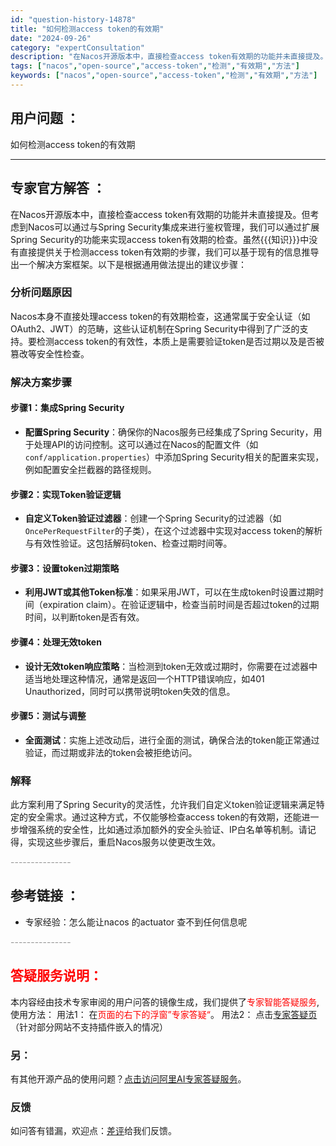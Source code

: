```yaml
---
id: "question-history-14878"
title: "如何检测access token的有效期"
date: "2024-09-26"
category: "expertConsultation"
description: "在Nacos开源版本中，直接检查access token有效期的功能并未直接提及。但考虑到Nacos可以通过与Spring Security集成来进行鉴权管理，我们可以通过扩展Spring Security的功能来实现access token有效期的检查。虽然知识中没有直接提供关于检测access "
tags: ["nacos","open-source","access-token","检测","有效期","方法"]
keywords: ["nacos","open-source","access-token","检测","有效期","方法"]
---
```


## 用户问题 ： 
 如何检测access token的有效期  

---------------
## 专家官方解答 ：

在Nacos开源版本中，直接检查access token有效期的功能并未直接提及。但考虑到Nacos可以通过与Spring Security集成来进行鉴权管理，我们可以通过扩展Spring Security的功能来实现access token有效期的检查。虽然{{{知识}}}中没有直接提供关于检测access token有效期的步骤，我们可以基于现有的信息推导出一个解决方案框架。以下是根据通用做法提出的建议步骤：

### 分析问题原因
Nacos本身不直接处理access token的有效期检查，这通常属于安全认证（如OAuth2、JWT）的范畴，这些认证机制在Spring Security中得到了广泛的支持。要检测access token的有效性，本质上是需要验证token是否过期以及是否被篡改等安全性检查。

### 解决方案步骤
#### 步骤1：集成Spring Security
- **配置Spring Security**：确保你的Nacos服务已经集成了Spring Security，用于处理API的访问控制。这可以通过在Nacos的配置文件（如`conf/application.properties`）中添加Spring Security相关的配置来实现，例如配置安全拦截器的路径规则。

#### 步骤2：实现Token验证逻辑
- **自定义Token验证过滤器**：创建一个Spring Security的过滤器（如`OncePerRequestFilter`的子类），在这个过滤器中实现对access token的解析与有效性验证。这包括解码token、检查过期时间等。
  
#### 步骤3：设置token过期策略
- **利用JWT或其他Token标准**：如果采用JWT，可以在生成token时设置过期时间（expiration claim）。在验证逻辑中，检查当前时间是否超过token的过期时间，以判断token是否有效。

#### 步骤4：处理无效token
- **设计无效token响应策略**：当检测到token无效或过期时，你需要在过滤器中适当地处理这种情况，通常是返回一个HTTP错误响应，如401 Unauthorized，同时可以携带说明token失效的信息。

#### 步骤5：测试与调整
- **全面测试**：实施上述改动后，进行全面的测试，确保合法的token能正常通过验证，而过期或非法的token会被拒绝访问。

### 解释
此方案利用了Spring Security的灵活性，允许我们自定义token验证逻辑来满足特定的安全需求。通过这种方式，不仅能够检查access token的有效期，还能进一步增强系统的安全性，比如通过添加额外的安全头验证、IP白名单等机制。请记得，实现这些步骤后，重启Nacos服务以使更改生效。


<font color="#949494">---------------</font> 


## 参考链接 ：

* 专家经验：怎么能让nacos 的actuator 查不到任何信息呢 


 <font color="#949494">---------------</font> 
 


## <font color="#FF0000">答疑服务说明：</font> 

本内容经由技术专家审阅的用户问答的镜像生成，我们提供了<font color="#FF0000">专家智能答疑服务</font>,使用方法：
用法1： 在<font color="#FF0000">页面的右下的浮窗”专家答疑“</font>。
用法2： 点击[专家答疑页](https://answer.opensource.alibaba.com/docs/intro)（针对部分网站不支持插件嵌入的情况）
### 另：


有其他开源产品的使用问题？[点击访问阿里AI专家答疑服务](https://answer.opensource.alibaba.com/docs/intro)。
### 反馈
如问答有错漏，欢迎点：[差评](https://ai.nacos.io/user/feedbackByEnhancerGradePOJOID?enhancerGradePOJOId=14903)给我们反馈。

